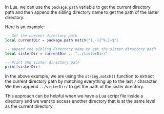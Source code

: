 In Lua, we can use the `package.path` variable to get the current directory path and then append the sibling directory name to get the path of the sister directory.

Here is an example:

```lua
-- Get the current directory path
local currentDir = package.path:match("(.-)[^%.]+$")

-- Append the sibling directory name to get the sister directory path
local sisterDir = currentDir .. "../sisterDir/"

-- Print the sister directory path
print(sisterDir)
```

In the above example, we are using the `string.match()` function to extract the current directory path by matching everything up to the last `/` character. We then append `../sisterDir/` to get the path of the sister directory.

This approach can be helpful when we have a Lua script file inside a directory and we want to access another directory that is at the same level as the current directory.